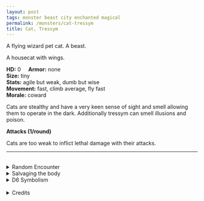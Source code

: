 ```yaml
---
layout: post
tags: monster beast city enchanted magical
permalink: /monsters/cat-tressym
title: Cat, Tressym
---
```


A flying wizard pet cat. A beast.

A housecat with wings.

**HD:** 0  &nbsp; &nbsp;  **Armor:** none <br>
**Size:** tiny <br>
**Stats:** agile but weak, dumb but wise<br>
**Movement:** fast, climb average, fly fast <br>
**Morale:** coward <br>

Cats are stealthy and have a very keen sense of sight and smell allowing them to operate in the dark. Additionally tressym can smell illusions and poison.

**Attacks (1/round)**

Cats are too weak to inflict lethal damage with their attacks.
<br>

---

<br>

<details markdown="1">
<summary>Random Encounter</summary>

1. **Monster:** 1D8 tressyms.
1. **Lair:** Hard to reach shelves or gutters. 1/2 chance there are 2D6 kittens. <br>    &nbsp; OR <br>    **Omen:** A cat's meow, very close.
1. **Spoor:** A dead mouse.
1. **Tracks:** A single tressym, just out of range.
1. **Trace:** A hair ball
1. **Trace:** A gnawed wizard slipper.
</details>

<details markdown="1">
<summary>Salvaging the body</summary>

There’s not much to gain their besides a bit of fur and feather.
</details>

<details markdown="1">
<summary>D6 Symbolism</summary>

In local cultures the bat is a symbol of ...

1. Wizards
1. Good luck
1. Love
1. Magic
1. Witch
1. Sacred
</details>

<br>

<details markdown="1">
<summary>Credits</summary>
The [original tressym](http://adnd.geoshitties.installgentoo.com/mm/tressym.html) is strangely more durable than a goblin, but other than that, it's a perfectly serviceable and enchanting familiar. There is another 2e monster that is that is virtually identical, the Jana-qitat, found in the [Al-Qadim bestiary](http://adnd.geoshitties.installgentoo.com/mm/catwinge.html), with less magical powers but a [giant version](https://saltygoo.github.io/monsters/cat-tressym-giant). — SaltyGoo
</details>

